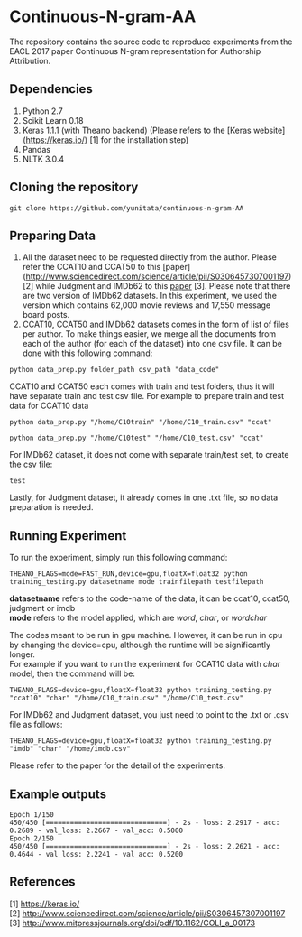 # Continuous-N-gram-AA
The repository contains the source code to reproduce experiments from the EACL 2017 paper Continuous N-gram representation for Authorship Attribution.

Dependencies
------------
1. Python 2.7
2. Scikit Learn 0.18
3. Keras 1.1.1 (with Theano backend)  (Please refers to the [Keras website] (https://keras.io/) [1] for the installation step)
4. Pandas
5. NLTK 3.0.4

Cloning the repository
----------------------
```git clone https://github.com/yunitata/continuous-n-gram-AA```


Preparing Data
--------------
1. All the dataset need to be requested directly from the author. Please refer the CCAT10 and CCAT50 to this [paper] (http://www.sciencedirect.com/science/article/pii/S0306457307001197) [2] while Judgment and IMDb62 to this [paper](http://www.mitpressjournals.org/doi/pdf/10.1162/COLI_a_00173) [3]. Please note that there are two version of IMDb62 datasets. In this experiment, we used the version which contains 62,000 movie reviews and 17,550 message board posts.
2. CCAT10, CCAT50 and IMDb62 datasets comes in the form of list of files per author. To make things easier, we merge all the documents from each of the author (for each of the dataset) into one csv file. It can be done with this following command:

  ```python data_prep.py folder_path csv_path "data_code"```

  CCAT10 and CCAT50 each comes with train and test folders, thus it will have separate train and test csv file.
  For example to prepare train and test data for CCAT10 data

  ```python data_prep.py "/home/C10train" "/home/C10_train.csv" "ccat"```

  ```python data_prep.py "/home/C10test" "/home/C10_test.csv" "ccat"```
  
  For IMDb62 dataset, it does not come with separate train/test set, to create the csv file: 
  
  ```test ``` <br />
  
  Lastly, for Judgment dataset, it already comes in one .txt file, so no data preparation is needed.
  
  
Running Experiment
------------------
To run the experiment, simply run this following command:
  
```THEANO_FLAGS=mode=FAST_RUN,device=gpu,floatX=float32 python training_testing.py datasetname mode trainfilepath testfilepath```
 
  **datasetname** refers to the code-name of the data, it can be ccat10, ccat50, judgment or imdb <br />
  **mode** refers to the model applied, which are *word*, *char*, or *wordchar* <br />
  
The codes meant to be run in gpu machine. However, it can be run in cpu by changing the device=cpu, although the runtime will be significantly longer.<br />
For example if you want to run the experiment for CCAT10 data with *char* model, then the command will be:

```THEANO_FLAGS=device=gpu,floatX=float32 python training_testing.py "ccat10" "char" "/home/C10_train.csv" "/home/C10_test.csv"```

For IMDb62 and Judgment dataset, you just need to point to the .txt or .csv file as follows:

```THEANO_FLAGS=device=gpu,floatX=float32 python training_testing.py "imdb" "char" "/home/imdb.csv"```

Please refer to the paper for the detail of the experiments.

Example outputs
---------------
```Epoch 1/150``` <br />
```450/450 [==============================] - 2s - loss: 2.2917 - acc: 0.2689 - val_loss: 2.2667 - val_acc: 0.5000``` <br />
```Epoch 2/150``` <br />
```450/450 [==============================] - 2s - loss: 2.2621 - acc: 0.4644 - val_loss: 2.2241 - val_acc: 0.5200```

References
----------
[1] https://keras.io/ <br />
[2] http://www.sciencedirect.com/science/article/pii/S0306457307001197 <br />
[3] http://www.mitpressjournals.org/doi/pdf/10.1162/COLI_a_00173 <br />
